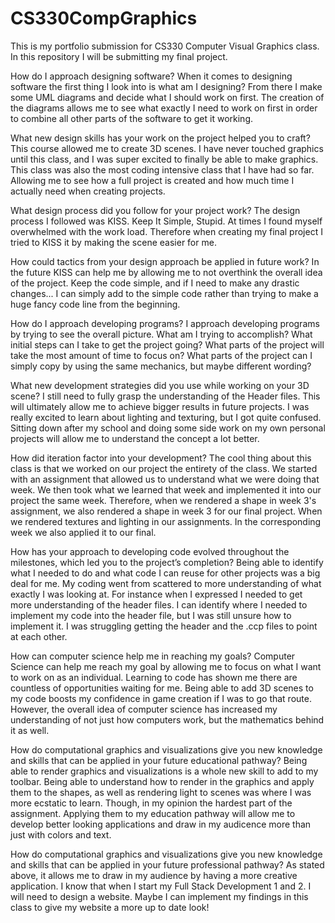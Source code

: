 # CS330CompGraphics
This is my portfolio submission for CS330 Computer Visual Graphics class. In this repository I will be submitting my final project.

How do I approach designing software?
When it comes to designing software the first thing I look into is what am I designing? From there I make some UML diagrams and decide what I should work on first.
The creation of the diagrams allows me to see what exactly I need to work on first in order to combine all other parts of the software to get it working. 

What new design skills has your work on the project helped you to craft?
This course allowed me to create 3D scenes. I have never touched graphics until this class, and I was super excited to finally be able to make graphics.
This class was also the most coding intensive class that I have had so far. Allowing me to see how a full project is created and how much time I actually
need when creating projects.

What design process did you follow for your project work?
The design process I followed was KISS. Keep It Simple, Stupid. At times I found myself overwhelmed with the work load. Therefore when creating my final project
I tried to KISS it by making the scene easier for me.

How could tactics from your design approach be applied in future work?
In the future KISS can help me by allowing me to not overthink the overall idea of the project. Keep the code simple, and if I need to make any
drastic changes... I can simply add to the simple code rather than trying to make a huge fancy code line from the beginning.

How do I approach developing programs?
I approach developing programs by trying to see the overall picture. What am I trying to accomplish? What initial steps can I take to get the project going?
What parts of the project will take the most amount of time to focus on? What parts of the project can I simply copy by using the same mechanics, but maybe different wording?

What new development strategies did you use while working on your 3D scene?
I still need to fully grasp the understanding of the Header files. This will ultimately allow me to achieve bigger results in future projects. I was really excited to learn
about lighting and texturing, but I got quite confused. Sitting down after my school and doing some side work on my own personal projects will allow me to understand the concept 
a lot better.

How did iteration factor into your development?
The cool thing about this class is that we worked on our project the entirety of the class. We started with an assignment that allowed us to understand what we were doing that week.
We then took what we learned that week and implemented it into our project the same week. Therefore, when we rendered a shape in week 3's assignment, we also rendered a shape in week 3
for our final project. When we rendered textures and lighting in our assignments. In the corresponding week we also applied it to our final. 

How has your approach to developing code evolved throughout the milestones, which led you to the project’s completion?
Being able to identify what I needed to do and what code I can reuse for other projects was a big deal for me. My coding went from scattered to more understanding of what exactly I was
looking at. For instance when I expressed I needed to get more understanding of the header files. I can identify where I needed to implement my code into the header file, but I was still
unsure how to implement it. I was struggling getting the header and the .ccp files to point at each other.

How can computer science help me in reaching my goals?
Computer Science can help me reach my goal by allowing me to focus on what I want to work on as an individual. Learning to code has shown me there are countless of 
opportunities waiting for me. Being able to add 3D scenes to my code boosts my confidence in game creation if I was to go that route. However, the overall idea of
computer science has increased my understanding of not just how computers work, but the mathematics behind it as well.

How do computational graphics and visualizations give you new knowledge and skills that can be applied in your future educational pathway?
Being able to render graphics and visualizations is a whole new skill to add to my toolbar. Being able to understand how to render in the graphics and apply them to the shapes,
as well as rendering light to scenes was where I was more ecstatic to learn. Though, in my opinion the hardest part of the assignment. Applying them to my education pathway will allow me
to develop better looking applications and draw in my audicence more than just with colors and text.

How do computational graphics and visualizations give you new knowledge and skills that can be applied in your future professional pathway?
As stated above, it allows me to draw in my audience by having a more creative application. I know that when I start my Full Stack Development 1 and 2. I will need to design a website.
Maybe I can implement my findings in this class to give my website a more up to date look!

